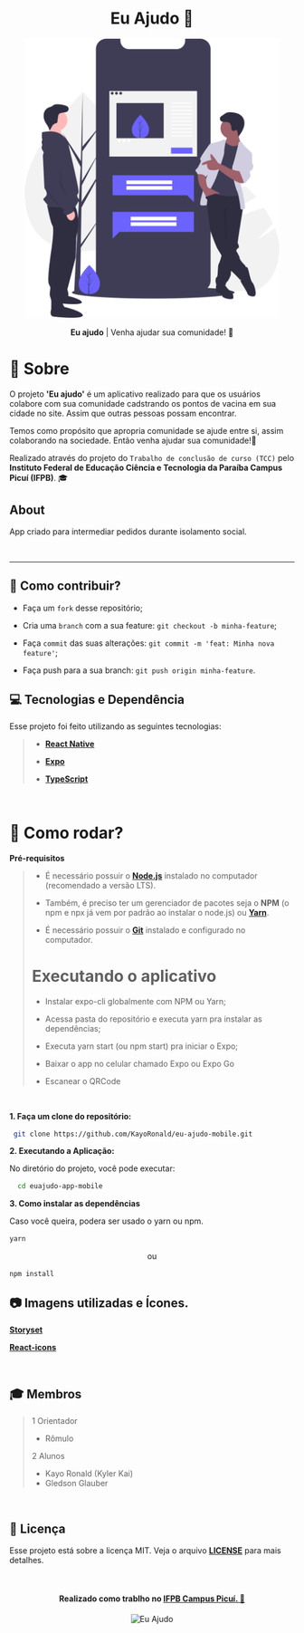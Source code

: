 <h1 align="center">
    <strong>Eu Ajudo 💜</strong>
</h1>

<p align="center">
    <img src="assets/undraw_referral_4ki4.svg" alt="Eu Ajudo" width="450"/>
</p>

<p align="center"><b>Eu ajudo</b> | Venha ajudar sua comunidade! 💜
</p>

# 📖 **Sobre**
O projeto **'Eu ajudo'** é um aplicativo realizado para que os usuários colabore com sua comunidade cadstrando os pontos de vacina em sua cidade no site. Assim que outras pessoas possam encontrar.

Temos como propósito que apropria comunidade se ajude entre si, assim colaborando na sociedade. Então venha ajudar sua comunidade!💜

Realizado através do projeto do `Trabalho de conclusão de curso (TCC)` pelo **Instituto Federal de Educação Ciência e Tecnologia da Paraíba Campus Picuí (IFPB)**. 🎓

## **About**
<p>App criado para intermediar pedidos durante isolamento social.</p>

<br/>
<hr/>

## 🤔 **Como contribuir?**

- Faça um `fork` desse repositório;
  
- Cria uma `branch` com a sua feature: `git checkout -b minha-feature`;
  
- Faça `commit` das suas alterações: `git commit -m 'feat: Minha nova feature'`;

- Faça push para a sua branch: `git push origin minha-feature`.

## **💻 Tecnologias e Dependência**

Esse projeto foi feito utilizando as seguintes tecnologias:

> - **[React Native](https://reactnative.dev/)**
>
> - **[Expo](https://www.expo.io)**
>
> - **[TypeScript](https://www.typescriptlang.org/)**

<br/>

# 🚀 **Como rodar?**
<!--ts-->
 **Pré-requisitos** 
 
<blockquote>

- É necessário possuir o **[Node.js](https://nodejs.org/en/)** instalado no computador (recomendado a versão LTS).

- Também, é preciso ter um gerenciador de pacotes seja o **NPM** (o npm e npx já vem por padrão ao instalar o node.js) ou **[Yarn](https://classic.yarnpkg.com/pt-BR/docs/install/#windows-stable)**.

- É necessário possuir o **[Git](https://git-scm.com/)** instalado e configurado no computador.

# Executando o aplicativo

- Instalar expo-cli globalmente com NPM ou Yarn;

- Acessa pasta do repositório e executa yarn pra instalar as dependências;

- Executa yarn start (ou npm start) pra iniciar o Expo;

- Baixar o app no celular chamado Expo ou Expo Go

- Escanear o QRCode

</blockquote>

<br/>


**1. Faça um clone do repositório:**
```bash
 git clone https://github.com/KayoRonald/eu-ajudo-mobile.git
```

**2. Executando a Aplicação:**

No diretório do projeto, você pode executar:
```bash
  cd euajudo-app-mobile 
```

**3. Como instalar as dependências**

Caso você queira, podera ser usado o yarn ou npm. 

```bash
yarn 
```
<p align="center">ou</p>

```bash
npm install
```

## 📷 **Imagens utilizadas e Ícones.**
<b>[Storyset](https://storyset.com/)</b>

<b>[React-icons](https://react-icons.github.io/react-icons/)</b>

<br/>
<h2>🎓 <strong>Membros</strong></h2>

<blockquote>
1 Orientador

- Rômulo

2 Alunos
- Kayo Ronald (Kyler Kai)
- Gledson Glauber
</blockquote>

<br/>

## 📝 **Licença**
Esse projeto está sobre a licença MIT. Veja o arquivo **[LICENSE](LICENSE)** para mais detalhes.

<br/>

<h4 align="center">
    <b>Realizado como trablho no <a href="https://www.ifpb.edu.br/picui">IFPB Campus Picuí. 💜</a></b>
</h4>

<p align="center">
    <img src="https://miro.medium.com/max/1200/1*A1bEPfQeGGKp98z1cdctVA.png" alt="Eu Ajudo" width="450"/>
</p>
